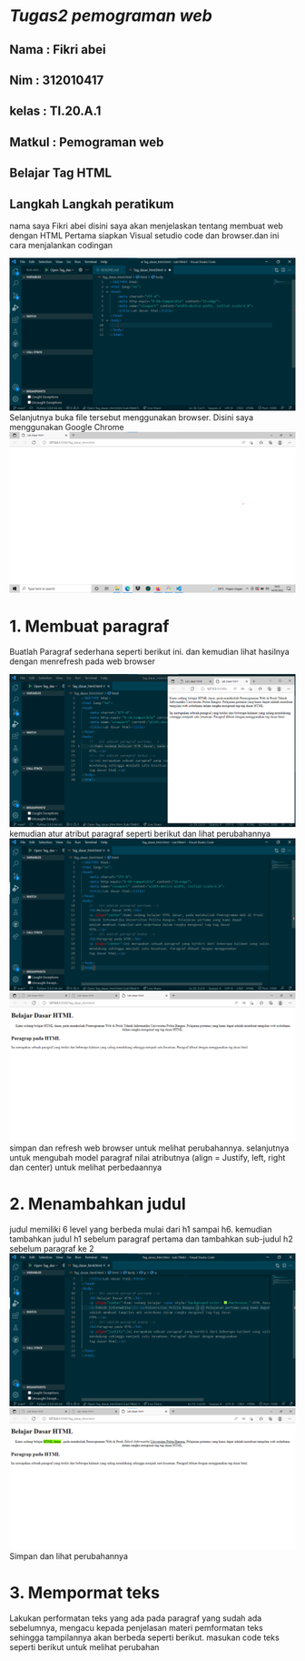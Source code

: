 # *Tugas2 pemograman web*
## Nama : Fikri abei
## Nim  : 312010417
## kelas : TI.20.A.1
## Matkul : Pemograman web
## Belajar Tag HTML

## Langkah Langkah peratikum

nama saya Fikri abei disini saya akan menjelaskan tentang membuat web dengan HTML
Pertama siapkan Visual setudio code dan browser.dan ini cara menjalankan codingan

![Lab1Web1](Gambar/ss1.png)
Selanjutnya buka file tersebut menggunakan browser. Disini saya menggunakan Google Chrome
![Lab1Web1](Gambar/ss2.png)

# 1. Membuat paragraf
Buatlah Paragraf sederhana seperti berikut ini. dan kemudian lihat hasilnya dengan menrefresh pada web browser

![Lab1Wab1](Gambar/ss3.png)
kemudian atur atribut paragraf seperti berikut dan lihat perubahannya 
![Lab1Web1](Gambar/ss4.png)
![Lab1Web1](Gambar/ss5.png)
simpan dan refresh web browser untuk melihat perubahannya. selanjutnya untuk mengubah model paragraf nilai atributnya (align = Justify, left, right dan center) untuk melihat perbedaannya

# 2. Menambahkan judul
judul memiliki 6 level yang berbeda mulai dari h1 sampai h6. kemudian tambahkan judul h1 sebelum paragraf pertama dan tambahkan sub-judul h2 sebelum paragraf ke 2 
![Lab1Web1](Gambar/ss6.png)
![Lab1Web1](Gambar/ss7.png)
Simpan dan lihat perubahannya

# 3. Mempormat teks
Lakukan performatan teks yang ada pada paragraf yang sudah ada sebelumnya, mengacu kepada penjelasan materi pemformatan teks sehingga tampilannya akan berbeda seperti berikut.
masukan code teks seperti berikut untuk melihat perubahan 